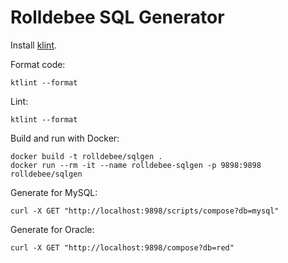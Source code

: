# Rolldebee SQL Generator

Install [klint](https://ktlint.github.io).

Format code:

```shell
ktlint --format
```

Lint:

```shell
ktlint --format
```

Build and run with Docker:

```shell
docker build -t rolldebee/sqlgen .
docker run --rm -it --name rolldebee-sqlgen -p 9898:9898 rolldebee/sqlgen
```

Generate for MySQL:

```shell
curl -X GET "http://localhost:9898/scripts/compose?db=mysql"
```

Generate for Oracle:

```shell
curl -X GET "http://localhost:9898/compose?db=red"
```
